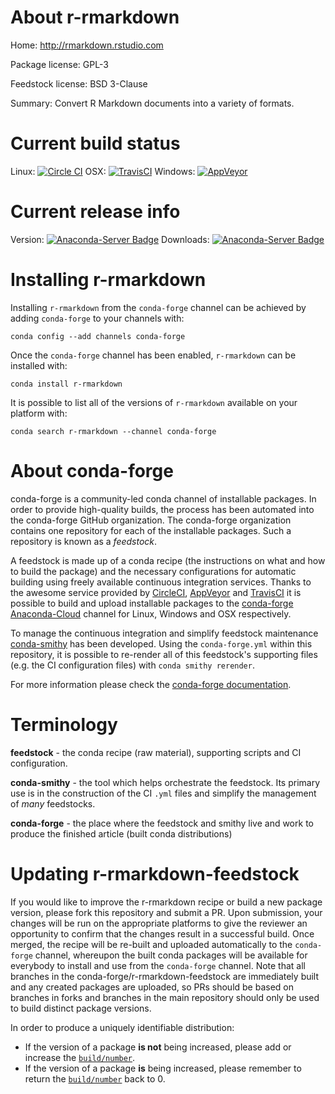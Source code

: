 About r-rmarkdown
=================

Home: http://rmarkdown.rstudio.com

Package license: GPL-3

Feedstock license: BSD 3-Clause

Summary: Convert R Markdown documents into a variety of formats.



Current build status
====================

Linux: [![Circle CI](https://circleci.com/gh/conda-forge/r-rmarkdown-feedstock.svg?style=shield)](https://circleci.com/gh/conda-forge/r-rmarkdown-feedstock)
OSX: [![TravisCI](https://travis-ci.org/conda-forge/r-rmarkdown-feedstock.svg?branch=master)](https://travis-ci.org/conda-forge/r-rmarkdown-feedstock)
Windows: [![AppVeyor](https://ci.appveyor.com/api/projects/status/github/conda-forge/r-rmarkdown-feedstock?svg=True)](https://ci.appveyor.com/project/conda-forge/r-rmarkdown-feedstock/branch/master)

Current release info
====================
Version: [![Anaconda-Server Badge](https://anaconda.org/conda-forge/r-rmarkdown/badges/version.svg)](https://anaconda.org/conda-forge/r-rmarkdown)
Downloads: [![Anaconda-Server Badge](https://anaconda.org/conda-forge/r-rmarkdown/badges/downloads.svg)](https://anaconda.org/conda-forge/r-rmarkdown)

Installing r-rmarkdown
======================

Installing `r-rmarkdown` from the `conda-forge` channel can be achieved by adding `conda-forge` to your channels with:

```
conda config --add channels conda-forge
```

Once the `conda-forge` channel has been enabled, `r-rmarkdown` can be installed with:

```
conda install r-rmarkdown
```

It is possible to list all of the versions of `r-rmarkdown` available on your platform with:

```
conda search r-rmarkdown --channel conda-forge
```


About conda-forge
=================

conda-forge is a community-led conda channel of installable packages.
In order to provide high-quality builds, the process has been automated into the
conda-forge GitHub organization. The conda-forge organization contains one repository
for each of the installable packages. Such a repository is known as a *feedstock*.

A feedstock is made up of a conda recipe (the instructions on what and how to build
the package) and the necessary configurations for automatic building using freely
available continuous integration services. Thanks to the awesome service provided by
[CircleCI](https://circleci.com/), [AppVeyor](http://www.appveyor.com/)
and [TravisCI](https://travis-ci.org/) it is possible to build and upload installable
packages to the [conda-forge](https://anaconda.org/conda-forge)
[Anaconda-Cloud](http://docs.anaconda.org/) channel for Linux, Windows and OSX respectively.

To manage the continuous integration and simplify feedstock maintenance
[conda-smithy](http://github.com/conda-forge/conda-smithy) has been developed.
Using the ``conda-forge.yml`` within this repository, it is possible to re-render all of
this feedstock's supporting files (e.g. the CI configuration files) with ``conda smithy rerender``.

For more information please check the [conda-forge documentation](https://conda-forge.org/docs/).

Terminology
===========

**feedstock** - the conda recipe (raw material), supporting scripts and CI configuration.

**conda-smithy** - the tool which helps orchestrate the feedstock.
                   Its primary use is in the construction of the CI ``.yml`` files
                   and simplify the management of *many* feedstocks.

**conda-forge** - the place where the feedstock and smithy live and work to
                  produce the finished article (built conda distributions)


Updating r-rmarkdown-feedstock
==============================

If you would like to improve the r-rmarkdown recipe or build a new
package version, please fork this repository and submit a PR. Upon submission,
your changes will be run on the appropriate platforms to give the reviewer an
opportunity to confirm that the changes result in a successful build. Once
merged, the recipe will be re-built and uploaded automatically to the
`conda-forge` channel, whereupon the built conda packages will be available for
everybody to install and use from the `conda-forge` channel.
Note that all branches in the conda-forge/r-rmarkdown-feedstock are
immediately built and any created packages are uploaded, so PRs should be based
on branches in forks and branches in the main repository should only be used to
build distinct package versions.

In order to produce a uniquely identifiable distribution:
 * If the version of a package **is not** being increased, please add or increase
   the [``build/number``](http://conda.pydata.org/docs/building/meta-yaml.html#build-number-and-string).
 * If the version of a package **is** being increased, please remember to return
   the [``build/number``](http://conda.pydata.org/docs/building/meta-yaml.html#build-number-and-string)
   back to 0.
